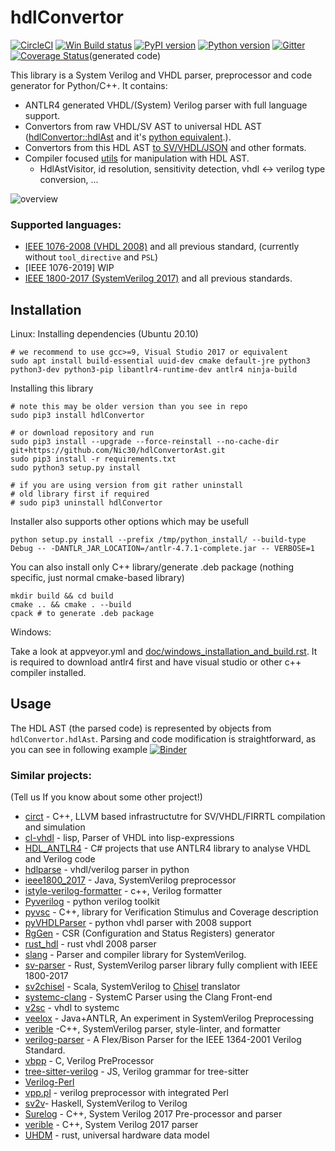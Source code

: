 # hdlConvertor
[![CircleCI](https://circleci.com/gh/Nic30/hdlConvertor.svg?style=svg)](https://circleci.com/gh/Nic30/hdlConvertor)
[![Win Build status](https://ci.appveyor.com/api/projects/status/e3cvi3ig5y4vni7e?svg=true)](https://ci.appveyor.com/project/nic30/hdlconvertor)
[![PyPI version](https://badge.fury.io/py/hdlConvertor.svg)](http://badge.fury.io/py/hdlConvertor)
[![Python version](https://img.shields.io/pypi/pyversions/hdlConvertor.svg)](https://img.shields.io/pypi/pyversions/hdlConvertor.svg)
[![Gitter](https://badges.gitter.im/hdlConvertor/community.svg)](https://gitter.im/hdlConvertor/community?utm_source=badge&utm_medium=badge&utm_campaign=pr-badge)
[![Coverage Status](https://coveralls.io/repos/github/Nic30/hdlConvertor/badge.svg?branch=master)](https://coveralls.io/github/Nic30/hdlConvertor?branch=master)(generated code)

This library is a System Verilog and VHDL parser, preprocessor and code generator for Python/C++.
It contains:

   * ANTLR4 generated VHDL/(System) Verilog parser with full language support.
   * Convertors from raw VHDL/SV AST to universal HDL AST ([hdlConvertor::hdlAst](https://github.com/Nic30/hdlConvertor/tree/master/include/hdlConvertor/hdlAst) and it's [python equivalent](https://github.com/Nic30/hdlConvertorAst/tree/master/hdlConvertorAst/hdlAst).).
   * Convertors from this HDL AST [to SV/VHDL/JSON](https://github.com/Nic30/hdlConvertorAst/tree/master/hdlConvertorAst/to) and other formats.
   * Compiler focused [utils](https://github.com/Nic30/hdlConvertorAst/tree/master/hdlConvertorAst/translate) for manipulation with HDL AST.
       * HdlAstVisitor, id resolution, sensitivity detection, vhdl <-> verilog type conversion, ...

![overview](https://raw.githubusercontent.com/Nic30/hdlConvertor/master/doc/hdlConvertor_overview.png)


### Supported languages:
* [IEEE 1076-2008 (VHDL 2008)](https://ieeexplore.ieee.org/document/4772740) and all previous standard, (currently without `tool_directive` and `PSL`)
* [IEEE 1076-2019] WIP
* [IEEE 1800-2017 (SystemVerilog 2017)](https://ieeexplore.ieee.org/document/8299595) and all previous standards.


## Installation

Linux:
Installing dependencies (Ubuntu 20.10)
```
# we recommend to use gcc>=9, Visual Studio 2017 or equivalent
sudo apt install build-essential uuid-dev cmake default-jre python3 python3-dev python3-pip libantlr4-runtime-dev antlr4 ninja-build
```

Installing this library
```
# note this may be older version than you see in repo
sudo pip3 install hdlConvertor

# or download repository and run
sudo pip3 install --upgrade --force-reinstall --no-cache-dir git+https://github.com/Nic30/hdlConvertorAst.git
sudo pip3 install -r requirements.txt
sudo python3 setup.py install

# if you are using version from git rather uninstall
# old library first if required
# sudo pip3 uninstall hdlConvertor
```

Installer also supports other options which may be usefull
```
python setup.py install --prefix /tmp/python_install/ --build-type Debug -- -DANTLR_JAR_LOCATION=/antlr-4.7.1-complete.jar -- VERBOSE=1
```

You can also install only C++ library/generate .deb package (nothing specific, just normal cmake-based library)
```
mkdir build && cd build
cmake .. && cmake . --build
cpack # to generate .deb package
```

Windows:

Take a look at appveyor.yml and [doc/windows_installation_and_build.rst](doc/windows_installation_and_build.rst). It is required to download antlr4 first and have visual studio or other c++ compiler installed.


## Usage

The HDL AST (the parsed code) is represented by objects from `hdlConvertor.hdlAst`. Parsing and code modification is straightforward, as you can see in following example [![Binder](https://mybinder.org/badge_logo.svg)](https://mybinder.org/v2/gh/Nic30/hdlConvertor/master?filepath=notebooks%2F01_parse_and_dump.ipynb)



### Similar projects:
(Tell us If you know about some other project!)

* [circt](https://github.com/llvm/circt) - C++, LLVM based infrastructutre for SV/VHDL/FIRRTL compilation and simulation
* [cl-vhdl](https://github.com/mabragor/cl-vhdl) - lisp, Parser of VHDL into lisp-expressions
* [HDL_ANTLR4](https://github.com/denisgav/HDL_ANTLR4) - C# projects that use ANTLR4 library to analyse VHDL and Verilog code
* [hdlparse](https://github.com/kevinpt/hdlparse/) - vhdl/verilog parser in python
* [ieee1800_2017](https://github.com/veriktig/ieee1800_2017) - Java, SystemVerilog preprocessor
* [istyle-verilog-formatter](https://github.com/thomasrussellmurphy/istyle-verilog-formatter) - c++, Verilog formatter
* [Pyverilog](https://github.com/PyHDI/Pyverilog) - python verilog toolkit
* [pyvsc](https://github.com/fvutils/pyvsc) - C++, library for Verification Stimulus and Coverage description
* [pyVHDLParser](https://github.com/Paebbels/pyVHDLParser) - python vhdl parser with 2008 support
* [RgGen](https://github.com/rggen/rggen) - CSR (Configuration and Status Registers) generator
* [rust_hdl](https://github.com/kraigher/rust_hdl) - rust vhdl 2008 parser
* [slang](https://github.com/MikePopoloski/slang) - Parser and compiler library for SystemVerilog.
* [sv-parser](https://github.com/dalance/sv-parser) - Rust, SystemVerilog parser library fully complient with IEEE 1800-2017
* [sv2chisel](https://github.com/ovh/sv2chisel) - Scala, SystemVerilog to [Chisel](https://github.com/chipsalliance/chisel3) translator
* [systemc-clang](https://github.com/anikau31/systemc-clang) - SystemC Parser using the Clang Front-end
* [v2sc](https://github.com/denisgav/v2sc) - vhdl to systemc
* [veelox](https://github.com/martinda/veelox) - Java+ANTLR, An experiment in SystemVerilog Preprocessing
* [verible](https://github.com/chiplicity/verible) -C++, SystemVerilog parser, style-linter, and formatter
* [verilog-parser](https://github.com/ben-marshall/verilog-parser) - A Flex/Bison Parser for the IEEE 1364-2001 Verilog Standard.
* [vbpp](https://github.com/balanx/vbpp) - C, Verilog PreProcessor
* [tree-sitter-verilog](https://github.com/tree-sitter/tree-sitter-verilog) - JS,  Verilog grammar for tree-sitter
* [Verilog-Perl](https://metacpan.org/pod/Verilog-Perl)
* [vpp.pl](https://www.beyond-circuits.com/wordpress/vpp-pl-man-page/) - verilog preprocessor with integrated Perl
* [sv2v](https://github.com/zachjs/sv2v)- Haskell, SystemVerilog to Verilog
* [Surelog](https://github.com/alainmarcel/Surelog) - C++, System Verilog 2017 Pre-processor and parser
* [verible](https://github.com/google/verible) - C++, System Verilog 2017 parser
* [UHDM](https://github.com/alainmarcel/UHDM) - rust, universal hardware data model


